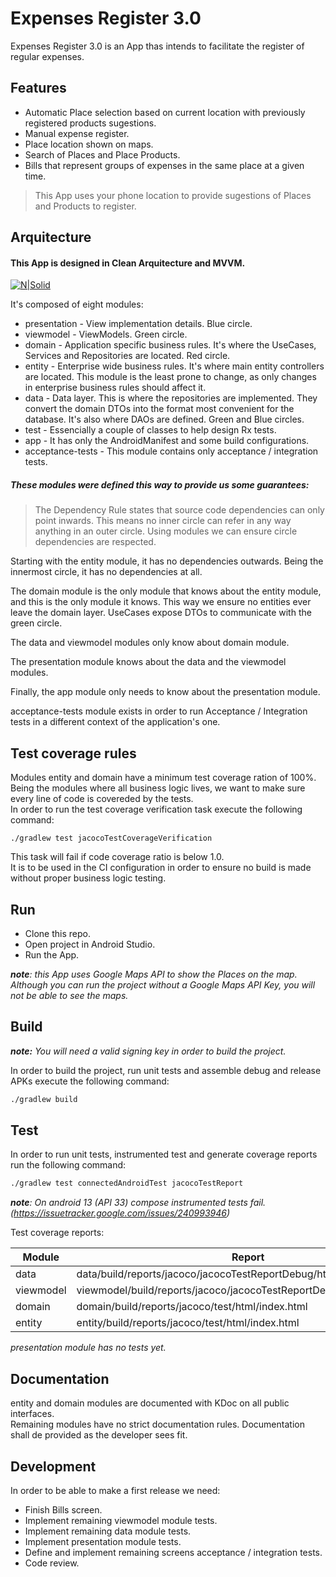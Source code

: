 # Expenses Register 3.0

Expenses Register 3.0 is an App thas intends to facilitate the register of regular expenses.

## Features

- Automatic Place selection based on current location with previously registered products
  sugestions.
- Manual expense register.
- Place location shown on maps.
- Search of Places and Place Products.
- Bills that represent groups of expenses in the same place at a given time.

> This App uses your phone location to provide sugestions of Places and Products to register.

## Arquitecture

#### This App is designed in Clean Arquitecture and MVVM.

[![N|Solid](https://blog.cleancoder.com/uncle-bob/images/2012-08-13-the-clean-architecture/CleanArchitecture.jpg)](https://blog.cleancoder.com/uncle-bob/images/2012-08-13-the-clean-architecture/CleanArchitecture.jpg)

It's composed of eight modules:

- presentation - View implementation details. Blue circle.
- viewmodel - ViewModels. Green circle.
- domain - Application specific business rules. It's where the UseCases, Services and Repositories
  are located. Red circle.
- entity - Enterprise wide business rules. It's where main entity controllers are located. This
  module is the least prone to change, as only changes in enterprise business rules should affect
  it.
- data - Data layer. This is where the repositories are implemented. They convert the domain DTOs
  into the format most convenient for the database. It's also where DAOs are defined. Green and Blue
  circles.
- test - Essencially a couple of classes to help design Rx tests.
- app - It has only the AndroidManifest and some build configurations.
- acceptance-tests - This module contains only acceptance / integration tests.

##### These modules were defined this way to provide us some guarantees:

> The Dependency Rule states that source code dependencies can only point inwards. This means no
> inner circle can refer in any way anything in an outer circle. Using modules we can ensure circle
> dependencies are respected.

Starting with the entity module, it has no dependencies outwards. Being the innermost circle, it has
no dependencies at all.

The domain module is the only module that knows about the entity module, and this is the only module
it knows. This way we ensure no entities ever leave the domain layer. UseCases expose DTOs to
communicate with the green circle.

The data and viewmodel modules only know about domain module.

The presentation module knows about the data and the viewmodel modules.

Finally, the app module only needs to know about the presentation module.

acceptance-tests module exists in order to run Acceptance / Integration tests in a different context
of the application's one.

## Test coverage rules

Modules entity and domain have a minimum test coverage ration of 100%. Being the modules where all
business logic lives, we want to make sure every line of code is covereded by the tests.  
In order to run the test coverage verification task execute the following command:

```
./gradlew test jacocoTestCoverageVerification
```

This task will fail if code coverage ratio is below 1.0.  
It is to be used in the CI configuration in order to ensure no build is made without proper business
logic testing.

## Run

- Clone this repo.
- Open project in Android Studio.
- Run the App.

***note**: this App uses Google Maps API to show the Places on the map. Although you can run the
project
without a Google Maps API Key, you will not be able to see the maps.*

## Build

***note:** You will need a valid signing key in order to build the project.*

In order to build the project, run unit tests and assemble debug and release APKs execute the
following command:

```sh
./gradlew build
```

## Test

In order to run unit tests, instrumented test and generate coverage reports run the following
command:

```sh
./gradlew test connectedAndroidTest jacocoTestReport
```

***note**: On android 13 (API 33) compose instrumented tests
fail. (https://issuetracker.google.com/issues/240993946)*

Test coverage reports:

| Module    | Report                                                               |
|-----------|----------------------------------------------------------------------|
| data      | data/build/reports/jacoco/jacocoTestReportDebug/html/index.html      |
| viewmodel | viewmodel/build/reports/jacoco/jacocoTestReportDebug/html/index.html |
| domain    | domain/build/reports/jacoco/test/html/index.html                     |
| entity    | entity/build/reports/jacoco/test/html/index.html                     |

*presentation module has no tests yet.*

## Documentation

entity and domain modules are documented with KDoc on all public interfaces.  
Remaining modules have no strict documentation rules. Documentation shall de provided as the
developer sees fit.

## Development

In order to be able to make a first release we need:

- Finish Bills screen.
- Implement remaining viewmodel module tests.
- Implement remaining data module tests.
- Implement presentation module tests.
- Define and implement remaining screens acceptance / integration tests.
- Code review.
